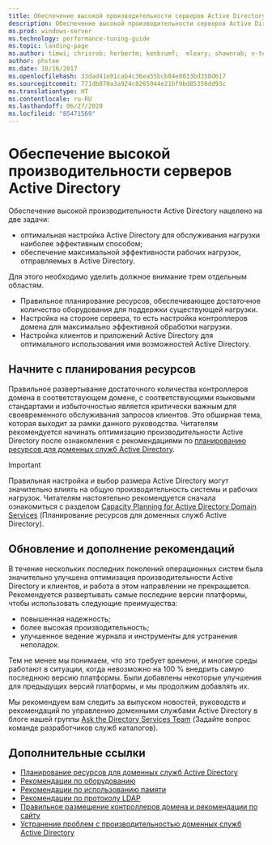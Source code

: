 ```yaml
---
title: Обеспечение высокой производительности серверов Active Directory
description: Обеспечение высокой производительности серверов Active Directory
ms.prod: windows-server
ms.technology: performance-tuning-guide
ms.topic: landing-page
ms.author: timwi; chrisrob; herbertm; kenbrumf;  mleary; shawnrab; v-tea
author: phstee
ms.date: 10/16/2017
ms.openlocfilehash: 33dad41e01cab4c36ea55bcb84e8033bd358d617
ms.sourcegitcommit: 771db070a3a924c8265944e21bf9bd85350dd93c
ms.translationtype: HT
ms.contentlocale: ru-RU
ms.lasthandoff: 06/27/2020
ms.locfileid: "85471569"
---
```

# <a name="performance-tuning-active-directory-servers"></a>Обеспечение высокой производительности серверов Active Directory

Обеспечение высокой производительности Active Directory нацелено на две задачи:
- оптимальная настройка Active Directory для обслуживания нагрузки наиболее эффективным способом;
- обеспечение максимальной эффективности рабочих нагрузок, отправляемых в Active Directory.

Для этого необходимо уделить должное внимание трем отдельным областям.
- Правильное планирование ресурсов, обеспечивающее достаточное количество оборудования для поддержки существующей нагрузки.
- Настройка на стороне сервера, то есть настройка контроллеров домена для максимально эффективной обработки нагрузки.
- Настройка клиентов и приложений Active Directory для оптимального использования ими возможностей Active Directory.

## <a name="start-with-capacity-planning"></a>Начните с планирования ресурсов

Правильное развертывание достаточного количества контроллеров домена в соответствующем домене, с соответствующими языковыми стандартами и избыточностью является критически важным для своевременного обслуживания запросов клиентов. Это обширная тема, которая выходит за рамки данного руководства. Читателям рекомендуется начинать оптимизацию производительности Active Directory после ознакомления с рекомендациями по [планированию ресурсов для доменных служб Active Directory](capacity-planning-for-active-directory-domain-services.md).

>[!Important]
> Правильная настройка и выбор размера Active Directory могут значительно влиять на общую производительность системы и рабочих нагрузок. Читателям настоятельно рекомендуется сначала ознакомиться с разделом [Capacity Planning for Active Directory Domain Services](capacity-planning-for-active-directory-domain-services.md) (Планирование ресурсов для доменных служб Active Directory).

## <a name="updates-and-evolving-recommendations"></a>Обновление и дополнение рекомендаций

В течение нескольких последних поколений операционных систем была значительно улучшена оптимизация производительности Active Directory и клиентов, и работа в этом направлении не прекращается. Рекомендуется развертывать самые последние версии платформы, чтобы использовать следующие преимущества:

- повышенная надежность;
- более высокая производительность;
- улучшенное ведение журнала и инструменты для устранения неполадок.

Тем не менее мы понимаем, что это требует времени, и многие среды работают в ситуации, когда невозможно на 100 % внедрить самую последнюю версию платформы. Были добавлены некоторые улучшения для предыдущих версий платформы, и мы продолжим добавлять их.

Мы рекомендуем вам следить за выпуском новостей, руководств и рекомендаций по управлению доменными службами Active Directory в блоге нашей группы [Ask the Directory Services Team](https://techcommunity.microsoft.com/t5/Ask-the-Directory-Services-Team/bg-p/AskDS) (Задайте вопрос команде разработчиков служб каталогов).

## <a name="additional-references"></a>Дополнительные ссылки

- [Планирование ресурсов для доменных служб Active Directory](capacity-planning-for-active-directory-domain-services.md)
- [Рекомендации по оборудованию](hardware-considerations.md)
- [Рекомендации по использованию памяти](memory-usage-considerations.md)
- [Рекомендации по протоколу LDAP](ldap-considerations.md)
- [Правильное размещение контроллеров домена и рекомендации по сайту](site-definition-considerations.md)
- [Устранение проблем с производительностью доменных служб Active Directory](troubleshoot.md)

